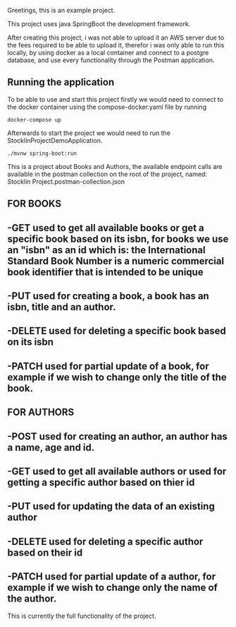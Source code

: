 Greetings, this is an example project.

This project uses java SpringBoot the development framework.

After creating this project, i was not able to upload it an AWS server due to the fees required to be able to upload it, therefor i was only able to run this locally,
by using docker as a local container and connect to a postgre database, and use every functionality through the Postman application.

## Running the application

To be able to use and start this project firstly we would need to connect to the docker container using the compose-docker.yaml file by running
```shell script
docker-compose up
```

Afterwards to start the project we would need to run the StocklinProjectDemoApplication.
```shell script
./mvnw spring-boot:run
```

This is a project about Books and Authors, the available endpoint calls are available in the postman collection on the root of the project, named: Stocklin Project.postman-collection.json 

FOR BOOKS
-----------------------------------------------------------------
-GET
used to get all available books or get a specific book based on its isbn,
for books we use an "isbn" as an id which is: 
the International Standard Book Number is a numeric commercial book identifier that is intended to be unique
-----------------------------------------------------------------
-PUT
used for creating a book, a book has an isbn, title and an author.
-----------------------------------------------------------------
-DELETE
used for deleting a specific book based on its isbn
-----------------------------------------------------------------
-PATCH
used for partial update of a book, 
for example if we wish to change only the title of the book.
-----------------------------------------------------------------

FOR AUTHORS
-----------------------------------------------------------------
-POST
used for creating an author, an author has a name, age and id.
-----------------------------------------------------------------
-GET
used to get all available authors or
used for getting a specific author based on thier id
-----------------------------------------------------------------
-PUT
used for updating the data of an existing author
-----------------------------------------------------------------
-DELETE
used for deleting a specific author based on their id
-----------------------------------------------------------------
-PATCH
used for partial update of a author, 
for example if we wish to change only the name of the author.
-----------------------------------------------------------------

This is currently the full functionality of the project.
